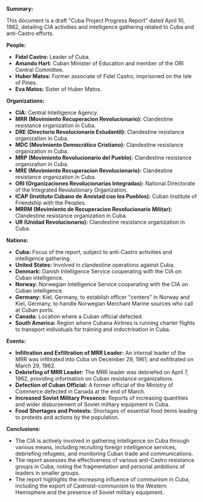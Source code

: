 **Summary:**

This document is a draft "Cuba Project Progress Report" dated April 10, 1962, detailing CIA activities and intelligence gathering related to Cuba and anti-Castro efforts.

**People:**

*   **Fidel Castro:** Leader of Cuba.
*   **Amando Hart:** Cuban Minister of Education and member of the ORI Central Committee.
*   **Huber Matos:** Former associate of Fidel Castro, imprisoned on the Isle of Pines.
*   **Eva Matos:** Sister of Huber Matos.

**Organizations:**

*   **CIA:** Central Intelligence Agency.
*   **MRR (Movimiento Recuperacion Revolucionario):** Clandestine resistance organization in Cuba.
*   **DRE (Directorio Revolucionario Estudantil):** Clandestine resistance organization in Cuba.
*   **MDC (Movimiento Democrático Cristiano):** Clandestine resistance organization in Cuba.
*   **MRP (Movimiento Revolucionario del Pueblo):** Clandestine resistance organization in Cuba.
*   **MRE (Movimiento Recuperacion Revolucionario):** Clandestine resistance organization in Cuba.
*   **ORI (Organizaciones Revolucionarias Integradas):** National Directorate of the Integrated Revolutionary Organization.
*   **ICAP (Instituto Cubano de Amistad con los Pueblos):** Cuban Institute of Friendship with the Peoples.
*   **MRRM (Movimiento de Recuperacion Revolucionario Militar):** Clandestine resistance organization in Cuba.
*   **UR (Unidad Revolucionario):** Clandestine resistance organization in Cuba.

**Nations:**

*   **Cuba:** Focus of the report, subject to anti-Castro activities and intelligence gathering.
*   **United States:** Involved in clandestine operations against Cuba.
*   **Denmark:** Danish Intelligence Service cooperating with the CIA on Cuban intelligence.
*   **Norway:** Norwegian Intelligence Service cooperating with the CIA on Cuban intelligence.
*   **Germany:** Kiel, Germany, to establish officer "centers" in Norway and Kiel, Germany, to handle Norwegian Merchant Marine sources who call at Cuban ports.
*   **Canada:** Location where a Cuban official defected.
*   **South America:** Region where Cubana Airlines is running charter flights to transport individuals for training and indoctrination in Cuba.

**Events:**

*   **Infiltration and Exfiltration of MRR Leader:** An internal leader of the MRR was infiltrated into Cuba on December 29, 1961, and exfiltrated on March 29, 1962.
*   **Debriefing of MRR Leader:** The MRR leader was debriefed on April 7, 1962, providing information on Cuban resistance organizations.
*   **Defection of Cuban Official:** A former official of the Ministry of Commerce defected in Canada at the end of March.
*   **Increased Soviet Military Presence:** Reports of increasing quantities and wider disbursement of Soviet military equipment in Cuba.
*   **Food Shortages and Protests:** Shortages of essential food items leading to protests and actions by the population.

**Conclusions:**

*   The CIA is actively involved in gathering intelligence on Cuba through various means, including recruiting foreign intelligence services, debriefing refugees, and monitoring Cuban trade and communications.
*   The report assesses the effectiveness of various anti-Castro resistance groups in Cuba, noting the fragmentation and personal ambitions of leaders in smaller groups.
*   The report highlights the increasing influence of communism in Cuba, including the export of Castroist-communism to the Western Hemisphere and the presence of Soviet military equipment.
